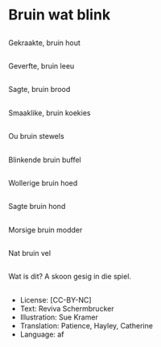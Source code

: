 # Bruin wat blink

##
Gekraakte, bruin hout

##
Geverfte, bruin leeu

##
Sagte, bruin brood

##
Smaaklike, bruin koekies

##
Ou bruin stewels

##
Blinkende bruin buffel

##
Wollerige bruin hoed

##
Sagte bruin hond

##
Morsige bruin modder

##
Nat bruin vel

##
Wat is dit? A skoon gesig in die spiel.

##
* License: [CC-BY-NC]
* Text: Reviva Schermbrucker
* Illustration: Sue Kramer
* Translation: Patience, Hayley, Catherine
* Language: af
